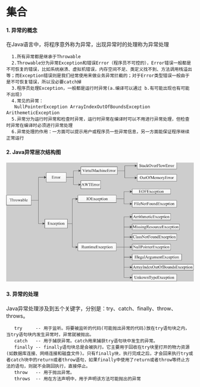 #                                          集合

#### **1.** 异常的概念

在Java语言中，将程序意外称为异常，出现异常时的处理称为异常处理

      1.所有异常都是继承于Throwable
      2.Throwable分为异常Exception和错误Error（程序员不可控的），Error错误一般都是不可恢复的错误，比如系统崩溃、虚拟机错误，内存空间不足、类定义找不到、方法调用栈溢出等；而Exception错误则是我们经常使用来做业务异常拦截的；对于Error类型错误一般由于是不可恢复错误，所以没必要catch掉
      3.程序员处理Exception，一般都是运行时异常(a.编译可以通过 b.有可能出现也有可能不出现)
      4.常见的异常：
       NullPointerException ArrayIndexOutOfBoundsException  ArithemeticException
      5.异常分为运行时异常和检查时异常，运行时异常在编译时可以不用进行异常处理，但检查时异常在编译时必须进行异常处理
      6.异常处理的作用：一方面可以提示用户或程序员一些异常信息，另一方面能保证程序继续正常运行
#### **2.** Java异常层次结构图
![](img\异常层次结构图.png)

#### **3.** 异常的处理

Java异常处理涉及到五个关键字，分别是：try、catch、finally、throw、throws。

       try     -- 用于监听。将要被监听的代码(可能抛出异常的代码)放在try语句块之内，当try语句块内发生异常时，异常就被抛出。
       catch   -- 用于捕获异常。catch用来捕获try语句块中发生的异常。
       finally -- finally语句块总是会被执行。它主要用于回收在try块里打开的物力资源(如数据库连接、网络连接和磁盘文件)。只有finally块，执行完成之后，才会回来执行try或者catch块中的return或者throw语句，如果finally中使用了return或者throw等终止方法的语句，则就不会跳回执行，直接停止。
       throw   -- 用于抛出异常。
       throws  -- 用在方法声明中，用于声明该方法可能抛出的异常
